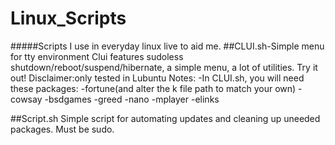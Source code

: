 # Linux_Scripts
#####Scripts I use in everyday linux live to aid me.
##CLUI.sh-Simple menu for tty environment
Clui features sudoless shutdown/reboot/suspend/hibernate, a simple menu, a lot of utilities. Try it out!
Disclaimer:only tested in Lubuntu
Notes:
-In CLUI.sh, you will need these packages:
  -fortune(and alter the k file path to match your own)
  -cowsay
  -bsdgames
  -greed
  -nano
  -mplayer
  -elinks
  

##Script.sh
Simple script for automating updates and cleaning up uneeded packages. Must be sudo.
